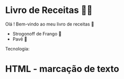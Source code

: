 # Livro de Receitas :man_cook:



Olá ! Bem-vindo ao meu livro de receitas :wave:

- Strogonoff de Frango :chicken:
- Pavê :cookie:


Tecnologia:
# HTML - marcação de texto
